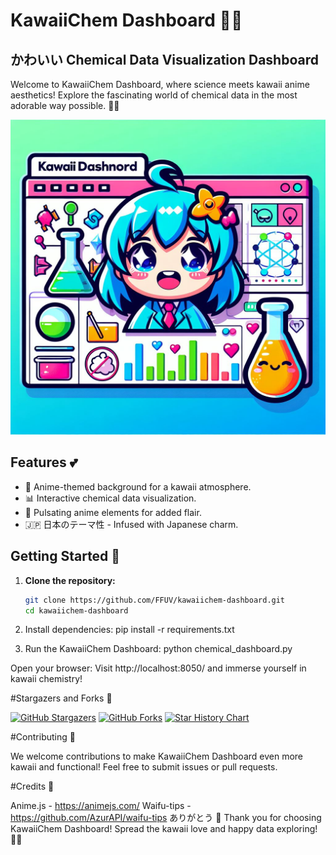 # KawaiiChem Dashboard 🌸💖

## かわいい Chemical Data Visualization Dashboard

Welcome to KawaiiChem Dashboard, where science meets kawaii anime aesthetics! Explore the fascinating world of chemical data in the most adorable way possible. 🌈✨

![KawaiiChem Dashboard](kawaii_chem_dashboard.png)

## Features 💕

- 🎨 Anime-themed background for a kawaii atmosphere.
- 📊 Interactive chemical data visualization.
- 🌟 Pulsating anime elements for added flair.
- 🇯🇵 日本のテーマ性 - Infused with Japanese charm.

## Getting Started 🚀

1. **Clone the repository:**
   ```bash
   git clone https://github.com/FFUV/kawaiichem-dashboard.git
   cd kawaiichem-dashboard
2. Install dependencies:
pip install -r requirements.txt

3. Run the KawaiiChem Dashboard:
python chemical_dashboard.py

Open your browser:
Visit http://localhost:8050/ and immerse yourself in kawaii chemistry!

#Stargazers and Forks 🌟

[![GitHub Stargazers](https://img.shields.io/github/stars/FFUV/kawaiichem-dashboard.svg?style=social)](https://github.com/FFUV/kawaiichem-dashboard/stargazers)
[![GitHub Forks](https://img.shields.io/github/forks/FFUV/kawaiichem-dashboard.svg?style=social)](https://github.com/FFUV/kawaiichem-dashboard/network/members)
[![Star History Chart](https://api.star-history.com/svg?repos=FFUV/KawaiiChem-Dashboard&type=Date)](https://star-history.com/#FFUV/KawaiiChem-Dashboard&Date)

#Contributing 🌟

We welcome contributions to make KawaiiChem Dashboard even more kawaii and functional! Feel free to submit issues or pull requests.

#Credits 🌸

Anime.js - https://animejs.com/
Waifu-tips - https://github.com/AzurAPI/waifu-tips
ありがとう 🙏
Thank you for choosing KawaiiChem Dashboard! Spread the kawaii love and happy data exploring! 💖✨


